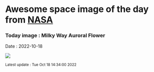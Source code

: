 
# Awesome space image of the day from [NASA](https://api.nasa.gov/)

### Today image : Milky Way Auroral Flower
Date : 2022-10-18

![](https://apod.nasa.gov/apod/image/2210/GalaxyFlower_Strand_960.jpg)

<small>Latest update : Tue Oct 18 14:34:00 2022</small>
        